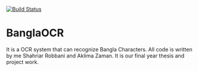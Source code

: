 [![Build Status](http://jenkins.shahriar.io/buildStatus/icon?job=BanglaOCR)](http://jenkins.shahriar.io/job/BanglaOCR/)
# BanglaOCR
It is a OCR system that can recognize Bangla Characters. All code is written by me Shahriar Robbani and Aklima Zaman. It is our final year thesis and project work.
